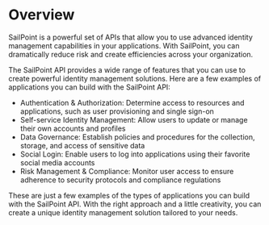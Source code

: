 # Overview

SailPoint is a powerful set of APIs that allow you to use advanced identity management capabilities in your applications. With SailPoint, you can dramatically reduce risk and create efficiencies across your organization.

The SailPoint API provides a wide range of features that you can use to create powerful identity management solutions. Here are a few examples of applications you can build with the SailPoint API:

- Authentication & Authorization: Determine access to resources and applications, such as user provisioning and single sign-on
- Self-service Identity Management: Allow users to update or manage their own accounts and profiles
- Data Governance: Establish policies and procedures for the collection, storage, and access of sensitive data
- Social Login: Enable users to log into applications using their favorite social media accounts
- Risk Management & Compliance: Monitor user access to ensure adherence to security protocols and compliance regulations

These are just a few examples of the types of applications you can build with the SailPoint API. With the right approach and a little creativity, you can create a unique identity management solution tailored to your needs.
